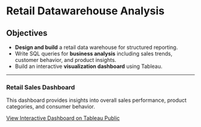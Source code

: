 # Retail Datawarehouse Analysis

## Objectives
- **Design and build** a retail data warehouse for structured reporting.  
- Write SQL queries for **business analysis** including sales trends, customer behavior, and product insights.  
- Build an interactive **visualization dashboard** using Tableau.

---

### Retail Sales Dashboard
This dashboard provides insights into overall sales performance, product categories, and consumer behavior.  

[View Interactive Dashboard on Tableau Public](https://public.tableau.com/views/RetailDataWarehouseAnalysis/Dashboard1?:language=enUS&:sid=&:redirect=auth&:display_count=n&:origin=viz_share_link)  
